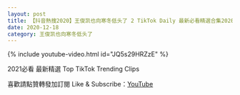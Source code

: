 ```yaml
---
layout: post
title: 【抖音熱搜2020】王俊凯也向寒冬低头了 2 TikTok Daily 最新必看精選合集2020 12 18
date: 2020-12-18
category: 王俊凯也向寒冬低头了
---
```


{% include youtube-video.html id="JQ5s29HRZzE" %}

2021必看 最新精選 Top TikTok Trending Clips

喜歡請點贊轉發加訂閱 Like & Subscribe：[YouTube](https://www.youtube.com/channel/UCAoR7VcanIPd04uEq_GIylA/videos)

